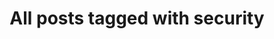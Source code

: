 ---
layout: tag
title: "All posts tagged with security"
permalink: /weblog/tags/security/
taxonomy: security
---